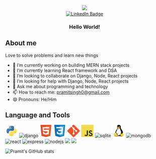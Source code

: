 <div id="header" align="center">
  <img src="https://media.giphy.com/media/M9gbBd9nbDrOTu1Mqx/giphy.gif" width="100">
  
  <div id="badges">
    <a href="https://www.linkedin.com/in/pramit-singh-b366a9213/">
      <img src="https://img.shields.io/badge/LinkedIn-blue?logo=linkedin&logoColor=white&style=for-the-badge" alt="LinkedIn Badge"/>
    </a>
  </div>
  
  ### Hello World! 
</div>

## About me
Love to solve problems and learn new things

- 🔭 I’m currently working on building MERN stack projects
- 🌱 I’m currently learning React framework and DSA
- 👯 I’m looking to collaborate on Django, Node, React projects
- 🤔 I’m looking for help with Django, Node, React projects
- 💬 Ask me about programming and technology
- 📫 How to reach me: pramitsingh0@gmail.com
- 😄 Pronouns: He/Him


## Language and Tools

<div>
  <img src="https://github.com/devicons/devicon/blob/master/icons/python/python-original.svg" alt="python" width=40 height=40 title="python" />
  <img src="https://cdn.jsdelivr.net/gh/devicons/devicon/icons/django/django-plain-wordmark.svg" alt="django" width=40 height=40 title="django" />
  <img src="https://github.com/devicons/devicon/blob/master/icons/html5/html5-original.svg" alt="html" width=40 height=40 title="html" />
  <img src="https://github.com/devicons/devicon/blob/master/icons/css3/css3-original.svg" alt="css" width=40 height=40 title="css" />
  <img src="https://github.com/devicons/devicon/blob/master/icons/git/git-original.svg" alt="git" width=40 height=40 title="git" />
  <img src="https://github.com/devicons/devicon/blob/master/icons/javascript/javascript-original.svg" alt="javascript" width=40 height=40 title="javascript" />
  <img src="https://www.vectorlogo.zone/logos/sqlite/sqlite-icon.svg" alt="sqlite" width=40 height=40 title="sqlite" />
  <img src="https://github.com/devicons/devicon/blob/master/icons/linux/linux-original.svg" alt="linux" width=40 height=40 title="linux" />
  <img src="https://cdn.jsdelivr.net/gh/devicons/devicon/icons/mongodb/mongodb-original-wordmark.svg" alt="mongodb" width=40 height=40 title="mongodb"/>
  <img src="https://cdn.jsdelivr.net/gh/devicons/devicon/icons/react/react-original.svg" alt="react" width=40 height=40 title="react" />
  <img src="https://cdn.jsdelivr.net/gh/devicons/devicon/icons/express/express-original.svg" alt="express" width=40 height=40 title="express"/>
  <img src="https://cdn.jsdelivr.net/gh/devicons/devicon/icons/nodejs/nodejs-original-wordmark.svg" alt="nodejs" width=40 height=40 title="node"/>
  <img src="https://cdn.jsdelivr.net/gh/devicons/devicon/icons/redux/redux-original.svg" />
  <img src="https://cdn.jsdelivr.net/gh/devicons/devicon/icons/materialui/materialui-original.svg" />
</div>


![Pramit's GitHub stats](https://github-readme-stats.vercel.app/api?username=pramitsingh0&show_icons=true&theme=radical&count_private=true)
<!--
**pramitsingh0/pramitsingh0** is a ✨ _special_ ✨ repository because its `README.md` (this file) appears on your GitHub profile.

Here are some ideas to get you started:

- 🔭 I’m currently working on ...
- 🌱 I’m currently learning ...
- 👯 I’m looking to collaborate on ...
- 🤔 I’m looking for help with ...
- 💬 Ask me about ...
- 📫 How to reach me: ...
- 😄 Pronouns: ...
- ⚡ Fun fact: ...
-->

